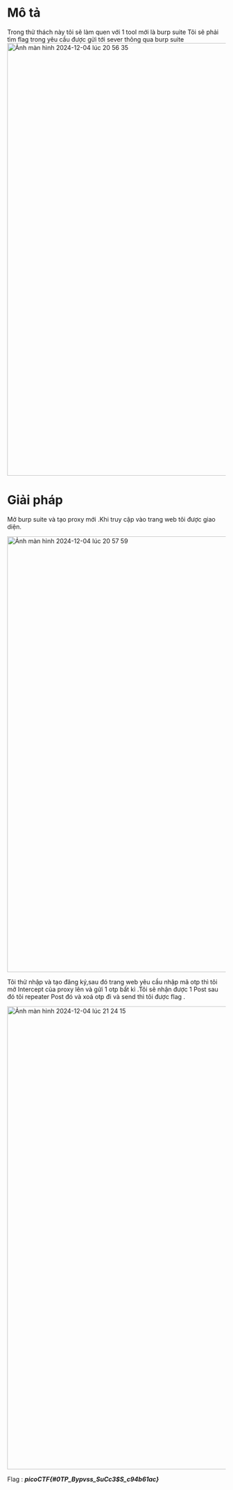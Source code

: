 # Mô tả 
Trong thử thách này tôi sẽ làm quen với 1 tool mới là burp suite Tôi sẽ phải tìm flag trong yêu cầu được gửi tới sever thông qua burp suite 
<img width="998" alt="Ảnh màn hình 2024-12-04 lúc 20 56 35" src="https://github.com/user-attachments/assets/0b215940-f700-47d0-ab12-7b4356170b17">

# Giải pháp 
Mở burp suite và tạo proxy mới .Khi truy cập vào trang web tôi được giao diện.

<img width="1005" alt="Ảnh màn hình 2024-12-04 lúc 20 57 59" src="https://github.com/user-attachments/assets/cb9d1432-a48e-4055-96be-02b928f53c10">

Tôi thử nhập và tạo đăng ký,sau đó trang web yêu cầu nhập mã otp thì tôi mở Intercept của proxy lên và gửi 1 otp bất kì .Tôi sẽ nhận được 1 Post sau đó tôi repeater Post đó và xoá otp đi và send thì tôi được flag .

<img width="1068" alt="Ảnh màn hình 2024-12-04 lúc 21 24 15" src="https://github.com/user-attachments/assets/212e516f-1cfe-4d33-9304-50cf844ea99b">

 Flag : ***picoCTF{#0TP_Bypvss_SuCc3$S_c94b61ac}***
